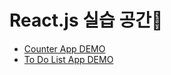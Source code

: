 # React.js 실습 공간🚀

- [Counter App DEMO](https://counter-six-pi.vercel.app/)
- [To Do List App DEMO](https://chapter7-dun.vercel.app/)
